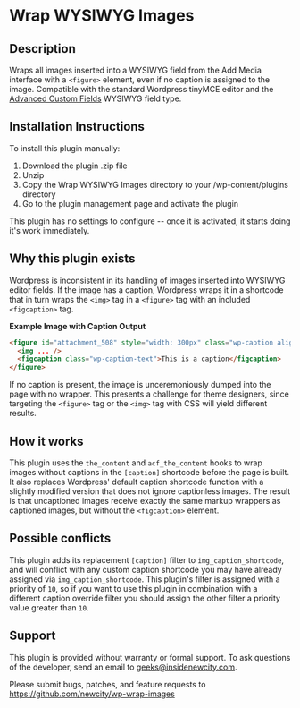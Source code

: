 # Wrap WYSIWYG Images

## Description

Wraps all images inserted into a WYSIWYG field from the Add Media interface with a
`<figure>` element, even if no caption is assigned to the image. Compatible with the standard
Wordpress tinyMCE editor and the [Advanced Custom Fields](https://www.advancedcustomfields.com/)
WYSIWYG field type.

## Installation Instructions
To install this plugin manually:
1. Download the plugin .zip file
2. Unzip
3. Copy the Wrap WYSIWYG Images directory to your /wp-content/plugins directory
4. Go to the plugin management page and activate the plugin

This plugin has no settings to configure -- once it is activated, it starts doing it's work immediately.

## Why this plugin exists

Wordpress is inconsistent in its handling of images inserted into WYSIWYG editor fields.
If the image has a caption, Wordpress wraps it in a shortcode that in turn wraps the `<img>` tag in
a `<figure>` tag with an included `<figcaption>` tag.

**Example Image with Caption Output**

```HTML
<figure id="attachment_508" style="width: 300px" class="wp-caption alignnone">
  <img ... />
  <figcaption class="wp-caption-text">This is a caption</figcaption>
</figure>
```

If no caption is present, the image is unceremoniously dumped into the page with no wrapper.
This presents a challenge for theme designers, since targeting the `<figure>` tag or the `<img>` tag
with CSS will yield different results.

## How it works

This plugin uses the `the_content` and `acf_the_content` hooks to wrap images without captions in the `[caption]` shortcode
before the page is built. It also replaces Wordpress' default caption shortcode function with a slightly
modified version that does not ignore captionless images. The result is that uncaptioned images receive
exactly the same markup wrappers as captioned images, but without the `<figcaption>` element.

## Possible conflicts
This plugin adds its replacement `[caption]` filter to `img_caption_shortcode`, and will conflict with any custom
caption shortcode you may have already assigned via `img_caption_shortcode`. This plugin's filter is assigned with
a priority of `10`, so if you want to use this plugin in combination with a different caption override filter you should
assign the other filter a priority value greater than `10`.

## Support
This plugin is provided without warranty or formal support. To ask questions of the developer, send an email
to geeks@insidenewcity.com.

Please submit bugs, patches, and feature requests to  
https://github.com/newcity/wp-wrap-images